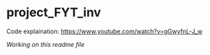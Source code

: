 # project_FYT_inv

Code explaination: https://www.youtube.com/watch?v=gGwyfnL-J_w

*Working on this readme file*
